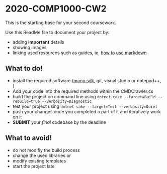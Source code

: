 # 2020-COMP1000-CW2

This is the starting base for your second coursework. 

Use this ReadMe file to document your project by:
 * adding **important** details
 * showing images 
 * linking used resources such as guides, ie. [how to use markdown](https://guides.github.com/features/mastering-markdown/)
 
## What to do!
* install the required software ([mono sdk](https://www.mono-project.com/download/stable/), git, visual studio or notepad++, )
* Add your code into the required methods within the CMDCrawler.cs
* build the project on command line using `dotnet cake --target=Build --rebuild=true --verbosity=Diagnostic`
* test your project using `dotnet cake --target=Test --verbosity=Quiet`
* push your changes once you completed a part of it and iteratively work on it
* **SUBMIT** your _final_ codebase by the deadline
 
## What to avoid!
* do not modifiy the build process
* change the used libraries or
* modify existing templates
* start the project late

